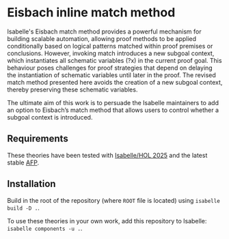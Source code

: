 # Eisbach inline match method

Isabelle's Eisbach match method provides a powerful mechanism for building scalable automation, 
allowing proof methods to be applied conditionally based on logical patterns matched within 
proof premises or conclusions. However, invoking match introduces a new subgoal context, which 
instantiates all schematic variables (?x) in the current proof goal. This behaviour poses 
challenges for proof strategies that depend on delaying the instantiation of schematic 
variables until later in the proof. The revised match method presented here avoids the creation
of a new subgoal context, thereby preserving these schematic variables. 

The ultimate aim of this work is to persuade the Isabelle maintainers to add an option to 
Eisbach’s match method that allows users to control whether a subgoal context is introduced.

## Requirements 

These theories have been tested with [Isabelle/HOL 2025](https://isabelle.in.tum.de/installation.html) and the latest stable [AFP](https://www.isa-afp.org/).

## Installation

Build in the root of the repository (where `ROOT` file is located) using `isabelle build -D .`.

To use these theories in your own work, add this repository to Isabelle: `isabelle components -u .`.
